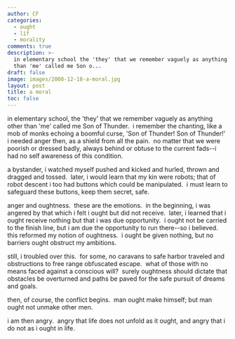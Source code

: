 ```yaml
---
author: CF
categories:
  - ought
  - lïf
  - morality
comments: true
description: >-
  in elementary school the 'they' that we remember vaguely as anything other
  than 'me' called me Son o...
draft: false
image: images/2008-12-18-a-moral.jpg
layout: post
title: a moral
toc: false
---
```

    
in elementary school, the 'they' that we remember vaguely as anything other than 'me' called me Son of Thunder.  i remember the chanting, like a mob of monks echoing a boomful curse, 'Son of Thunder! Son of Thunder!' i needed anger then, as a shield from all the pain.  no matter that we were poorish or dressed badly, always behind or obtuse to the current fads--i had no self awareness of this condition.    
    
a bystander, i watched myself pushed and kicked and hurled, thrown and dragged and tossed.  later, i would learn that my kin were robots; that of robot descent i too had buttons which could be manipulated.  i must learn to safeguard these buttons, keep them secret, safe.    
    
anger and oughtness.  these are the emotions.  in the beginning, i was angered by that which i felt i ought but did not receive.  later, i learned that i ought receive nothing but that i was due opportunity.  i ought not be carried to the finish line, but i am due the opportunity to run there--so i believed.  this reformed my notion of oughtness.  i ought be given nothing, but no barriers ought obstruct my ambitions.    
    
still, i troubled over this.  for some, no caravans to safe harbor traveled and obstructions to free range obfuscated escape.  what of those with no means faced against a conscious will?  surely oughtness should dictate that obstacles be overturned and paths be paved for the safe pursuit of dreams and goals.    
    
then, of course, the conflict begins.  man ought make himself; but man ought not unmake other men.    
    
i am then angry.  angry that life does not unfold as it ought, and angry that i do not as i ought in life.    
